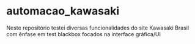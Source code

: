 # automacao_kawasaki
Neste repositório testei diversas funcionalidades do site Kawasaki Brasil com ênfase em test blackbox focados na interface gráfica/UI
